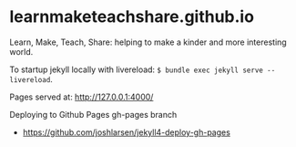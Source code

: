 # learnmaketeachshare.github.io
Learn, Make, Teach, Share: helping to make a kinder and more interesting world.

To startup jekyll locally with livereload: `$ bundle exec jekyll serve --livereload`.

Pages served at: http://127.0.0.1:4000/


Deploying to Github Pages gh-pages branch

- https://github.com/joshlarsen/jekyll4-deploy-gh-pages
